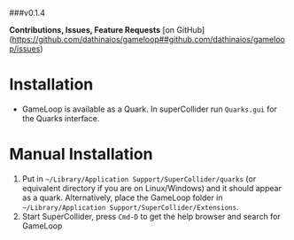 
###v0.1.4 

**Contributions, Issues, Feature Requests**
[on GitHub] (https://github.com/dathinaios/gameloop##github.com/dathinaios/gameloop/issues)

# Installation

* GameLoop is available as a Quark. In superCollider run `Quarks.gui` for the Quarks interface.

# Manual Installation

1. Put in `~/Library/Application Support/SuperCollider/quarks` (or equivalent directory if you are on Linux/Windows) and it should appear as a quark. Alternatively, place the GameLoop folder in `~/Library/Application Support/SuperCollider/Extensions`.
2. Start SuperCollider, press `Cmd-D` to get the help browser and search for GameLoop
